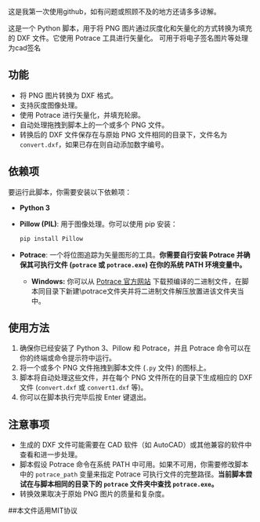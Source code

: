 这是我第一次使用github，如有问题或照顾不及的地方还请多多谅解。

这是一个 Python 脚本，用于将 PNG 图片通过灰度化和矢量化的方式转换为填充的 DXF 文件。它使用 Potrace 工具进行矢量化。
可用于将电子签名图片等处理为cad签名
## 功能

* 将 PNG 图片转换为 DXF 格式。
* 支持灰度图像处理。
* 使用 Potrace 进行矢量化，并填充轮廓。
* 自动处理拖拽到脚本上的一个或多个 PNG 文件。
* 转换后的 DXF 文件保存在与原始 PNG 文件相同的目录下，文件名为 `convert.dxf`，如果已存在则自动添加数字编号。

## 依赖项

要运行此脚本，你需要安装以下依赖项：

* **Python 3**
* **Pillow (PIL)**: 用于图像处理。你可以使用 pip 安装：
    ```bash
    pip install Pillow
    ```
* **Potrace**: 一个将位图追踪为矢量图形的工具。**你需要自行安装 Potrace 并确保其可执行文件 (`potrace` 或 `potrace.exe`) 在你的系统 PATH 环境变量中。**

    * **Windows:** 你可以从 [Potrace 官方网站](http://potrace.sourceforge.net/) 下载预编译的二进制文件，在脚本同目录下新建\potrace文件夹并将二进制文件解压放置进该文件夹当中。


## 使用方法

1.  确保你已经安装了 Python 3、Pillow 和 Potrace，并且 Potrace 命令可以在你的终端或命令提示符中运行。
2.  将一个或多个 PNG 文件拖拽到脚本文件 (`.py` 文件) 的图标上。
3.  脚本将自动处理这些文件，并在每个 PNG 文件所在的目录下生成相应的 DXF 文件 (`convert.dxf` 或 `convert1.dxf` 等)。
4.  你可以在脚本执行完毕后按 Enter 键退出。

## 注意事项

* 生成的 DXF 文件可能需要在 CAD 软件（如 AutoCAD）或其他兼容的软件中查看和进一步处理。
* 脚本假设 Potrace 命令在系统 PATH 中可用。如果不可用，你需要修改脚本中的 `potrace_path` 变量来指定 Potrace 可执行文件的完整路径。**当前脚本尝试在与脚本相同的目录下的 `potrace` 文件夹中查找 `potrace.exe`。**
* 转换效果取决于原始 PNG 图片的质量和复杂度。

##本文件适用MIT协议
